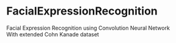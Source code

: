 # FacialExpressionRecognition
Facial Expression Recognition using Convolution Neural Network\
With extended Cohn Kanade dataset
